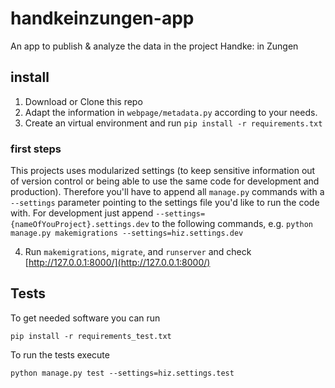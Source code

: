 # handkeinzungen-app
An app to publish &amp; analyze the data in the project Handke: in Zungen

## install

1. Download or Clone this repo
2. Adapt the information in `webpage/metadata.py` according to your needs.
3. Create an virtual environment and run `pip install -r requirements.txt`

### first steps

This projects uses modularized settings (to keep sensitive information out of version control or being able to use the same code for development and production). Therefore you'll have to append all `manage.py` commands with a `--settings` parameter pointing to the settings file you'd like to run the code with. For development just append `--settings={nameOfYouProject}.settings.dev` to the following commands, e.g. `python manage.py makemigrations --settings=hiz.settings.dev`

4. Run `makemigrations`, `migrate`, and `runserver` and check [http://127.0.0.1:8000/](http://127.0.0.1:8000/)

## Tests

To get needed software you can run

    pip install -r requirements_test.txt

To run the tests execute

    python manage.py test --settings=hiz.settings.test

